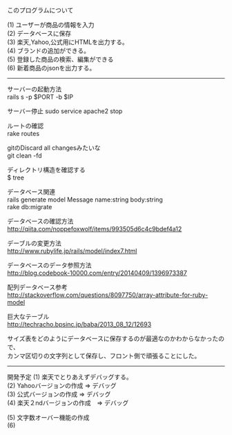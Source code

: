  このプログラムについて  
  
(1) ユーザーが商品の情報を入力  
(2) データベースに保存  
(3) 楽天,Yahoo,公式用にHTMLを出力する。  
(4) ブランドの追加ができる。  
(5) 登録した商品の検索、編集ができる  
(6) 新着商品のjsonを出力する。  
  
----------------------------------------------------------------------------  
  
サーバーの起動方法  
rails s -p $PORT -b $IP 

サーバー停止
sudo service apache2 stop
  
ルートの確認  
rake routes  
  
gitのDiscard all changesみたいな  
git clean -fd  
  
ディレクトリ構造を確認する  
$ tree  
  
データベース関連  
rails generate model Message name:string body:string  
rake db:migrate  
  
データベースの確認方法  
http://qiita.com/noppefoxwolf/items/993505d6c4c9bdef4a12  
  
デーブルの変更方法  
http://www.rubylife.jp/rails/model/index7.html  
  
データベースのデータ参照方法  
http://blog.codebook-10000.com/entry/20140409/1396973387  
  
配列データベース参考  
http://stackoverflow.com/questions/8097750/array-attribute-for-ruby-model  
  
巨大なテーブル  
http://techracho.bpsinc.jp/baba/2013_08_12/12693  
  
サイズ表をどのようにデータベースに保存するのが最適なのかわからなかったので、  
カンマ区切りの文字列として保存し、フロント側で頑張ることにした。  


-----------------------------------------------------------------------------
開発予定
(1) 楽天でとりあえずデバッグする。  
(2) Yahooバージョンの作成 => デバッグ  
(3) 公式バージョンの作成  => デバッグ  
(4) 楽天２ndバージョンの作成　=> デバッグ  
  
(5) 文字数オーバー機能の作成  
(6) 
